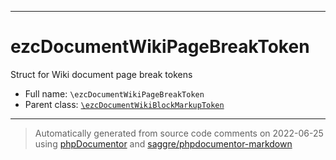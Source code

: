 ***

# ezcDocumentWikiPageBreakToken

Struct for Wiki document page break tokens



* Full name: `\ezcDocumentWikiPageBreakToken`
* Parent class: [`\ezcDocumentWikiBlockMarkupToken`](./ezcDocumentWikiBlockMarkupToken.md)






***
> Automatically generated from source code comments on 2022-06-25 using [phpDocumentor](http://www.phpdoc.org/) and [saggre/phpdocumentor-markdown](https://github.com/Saggre/phpDocumentor-markdown)
